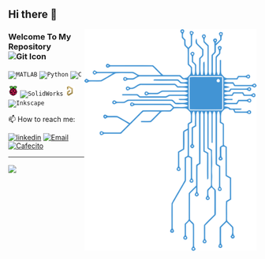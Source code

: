 ## Hi there 👋

<img align = "right" 
     width = "350" 
     src   = "./circuit.png" 
     alt   = "portfolio" 
/>

### Welcome To My Repository ![Git Icon](https://img.icons8.com/ios/4294D4/40/github--v1.png)

<code><img height="20" alt="MATLAB" src="https://upload.wikimedia.org/wikipedia/commons/2/21/Matlab_Logo.png"></code>
<code><img height="20" alt="Python" src="https://upload.wikimedia.org/wikipedia/commons/c/c3/Python-logo-notext.svg"></code>
<code><img height="20" alt="C" src="https://upload.wikimedia.org/wikipedia/commons/1/19/C_Logo.png"></code>

<code><img height="20" alt="RaspberryPi" src="https://github.com/devicons/devicon/blob/master/icons/raspberrypi/raspberrypi-original.svg"></code>
<code><img height="20" alt="SolidWorks" src="https://user-images.githubusercontent.com/71769312/227775653-d28a9cdc-f0e0-4174-aa84-c54c2b7e2879.jpg"></code>
<code><img height="20" alt="Altium" src="https://raw.githubusercontent.com/github/explore/7af95003139e68a3a54e382bb4f23a72836ef348/topics/altium-designer/altium-designer.png"></code>
<code><img height="20" alt="Inkscape" src="https://upload.wikimedia.org/wikipedia/commons/0/0d/Inkscape_Logo.svg"></code>

<!--
<code><img height="20" alt="SciPy" src="https://upload.wikimedia.org/wikipedia/commons/8/8b/SciPy_logo.svg"></code>
<code><img height="20" alt="Matplotlib" src="https://github.com/devicons/devicon/blob/master/icons/matplotlib/matplotlib-original.svg"></code>
<code><img height="20" alt="NumPy" src="https://upload.wikimedia.org/wikipedia/commons/3/31/NumPy_logo_2020.svg"></code>
-->
📫 How to reach me:

[![linkedin](https://img.shields.io/badge/linkedin-0A66C2?style=for-the-badge&logo=linkedin&logoColor=white)](https://www.linkedin.com/in/martín-de-luca)
[![Email](https://img.shields.io/badge/Gmail-D14836?style=for-the-badge&logo=gmail&logoColor=white)](mailto:martindelucadeveloper@gmail.com)
[![Cafecito](https://img.shields.io/badge/%E2%98%95%20Donate-orange?style=for-the-badge)](https://cafecito.app/creative3d)

---
 <a href="https://github.com/tinchodeluca/github-readme-stats" ><img align="center" src="https://github-readme-stats.vercel.app/api/top-langs/?username=tinchodeluca&layout=compact&theme=jolly&hide_border=true" /></a>

<!--
**tinchodeluca/tinchodeluca** is a ✨ _special_ ✨ repository because its `README.md` (this file) appears on your GitHub profile.

Here are some ideas to get you started:

- 🔭 I’m currently working on ...
- 🌱 I’m currently learning ...
- 👯 I’m looking to collaborate on ...
- 🤔 I’m looking for help with ...
- 💬 Ask me about ...
- 📫 How to reach me: ...
- 😄 Pronouns: ...
- ⚡ Fun fact: ...
-->
